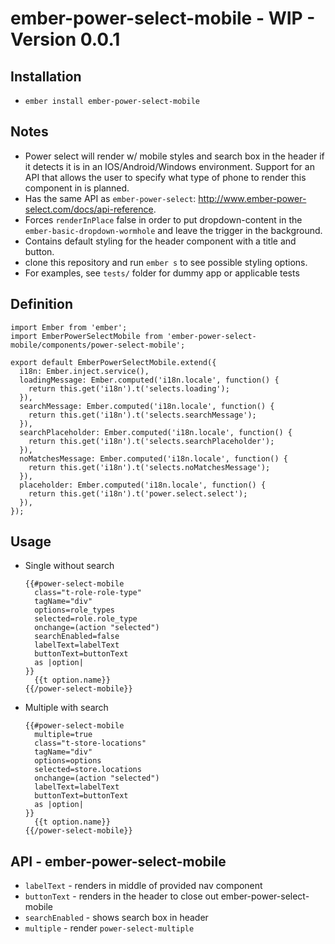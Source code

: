 # ember-power-select-mobile - WIP - Version 0.0.1

## Installation

* `ember install ember-power-select-mobile`

## Notes

* Power select will render w/ mobile styles and search box in the header if it detects it is in an IOS/Android/Windows environment.  Support for an API that allows the user to specify what type of phone to render this component in is planned.
* Has the same API as `ember-power-select`: http://www.ember-power-select.com/docs/api-reference.
* Forces `renderInPlace` false in order to put dropdown-content in the `ember-basic-dropdown-wormhole` and leave the trigger in the background.
* Contains default styling for the header component with a title and button.
* clone this repository and run `ember s` to see possible styling options.
* For examples, see `tests/` folder for dummy app or applicable tests

## Definition
  ```
  import Ember from 'ember';
  import EmberPowerSelectMobile from 'ember-power-select-mobile/components/power-select-mobile';
  
  export default EmberPowerSelectMobile.extend({
    i18n: Ember.inject.service(),
    loadingMessage: Ember.computed('i18n.locale', function() {
      return this.get('i18n').t('selects.loading');
    }),
    searchMessage: Ember.computed('i18n.locale', function() {
      return this.get('i18n').t('selects.searchMessage');
    }),
    searchPlaceholder: Ember.computed('i18n.locale', function() {
      return this.get('i18n').t('selects.searchPlaceholder');
    }),
    noMatchesMessage: Ember.computed('i18n.locale', function() {
      return this.get('i18n').t('selects.noMatchesMessage');
    }),
    placeholder: Ember.computed('i18n.locale', function() {
      return this.get('i18n').t('power.select.select');
    }),
  });
  ```

## Usage

* Single without search
  ```
  {{#power-select-mobile
    class="t-role-role-type"
    tagName="div"
    options=role_types
    selected=role.role_type
    onchange=(action "selected")
    searchEnabled=false
    labelText=labelText
    buttonText=buttonText
    as |option|
  }}
    {{t option.name}}
  {{/power-select-mobile}}
  ```

* Multiple with search
  ```
  {{#power-select-mobile
    multiple=true
    class="t-store-locations"
    tagName="div"
    options=options
    selected=store.locations
    onchange=(action "selected")
    labelText=labelText
    buttonText=buttonText
    as |option|
  }}
    {{t option.name}}
  {{/power-select-mobile}}
  ```
  
## API - ember-power-select-mobile

* `labelText` - renders in middle of provided nav component
* `buttonText` - renders in the header to close out ember-power-select-mobile
* `searchEnabled` - shows search box in header
* `multiple` - render `power-select-multiple`
